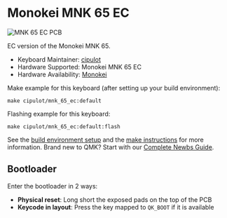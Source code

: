 # Monokei MNK 65 EC

![MNK 65 EC PCB](https://i.imgur.com/k5ZvGhth.jpeg)

EC version of the Monokei MNK 65.

* Keyboard Maintainer: [cipulot](https://github.com/cipulot)
* Hardware Supported: Monokei MNK 65 EC
* Hardware Availability: [Monokei](https://monokei.co/)

Make example for this keyboard (after setting up your build environment):

    make cipulot/mnk_65_ec:default

Flashing example for this keyboard:

    make cipulot/mnk_65_ec:default:flash

See the [build environment setup](https://docs.qmk.fm/#/getting_started_build_tools) and the [make instructions](https://docs.qmk.fm/#/getting_started_make_guide) for more information. Brand new to QMK? Start with our [Complete Newbs Guide](https://docs.qmk.fm/#/newbs).

## Bootloader

Enter the bootloader in 2 ways:

* **Physical reset**: Long short the exposed pads on the top of the PCB
* **Keycode in layout**: Press the key mapped to `QK_BOOT` if it is available
